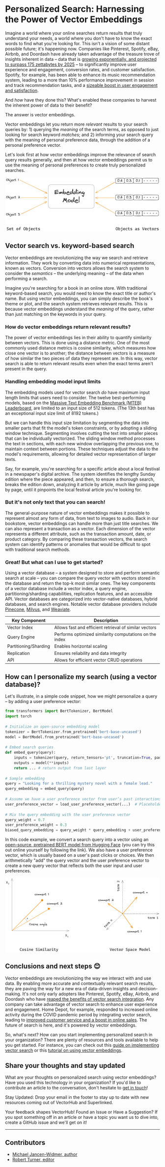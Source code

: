 # Personalized Search: Harnessing the Power of Vector Embeddings

<!-- TODO: Cover image: 
1. You can create your own cover image and put it in the correct asset directory,
2. or you can give an explanation on how it should be and we will help you create one. Please tag arunesh@superlinked.com or @AruneshSingh (GitHub) in this case. -->

Imagine a world where your online searches return results that truly understand your needs, a world where you don't have to know the exact words to find what you're looking for. This isn't a vision of some distant possible future; it's happening now. Companies like Pinterest, Spotify, eBay, Airbnb, and Doordash have already taken advantage of the treasure trove of insights inherent in data – data that is [growing exponentially, and projected to surpass 175 zettabytes by 2025](https://www.forbes.com/sites/tomcoughlin/2018/11/27/175-zettabytes-by-2025) – to significantly improve user experience and engagement, conversion rates, and customer satisfaction. Spotify, for example, has been able to enhance its music recommendation system, leading to a more than 10% performance improvement in session and track recommendation tasks, and a [sizeable boost in user engagement and satisfaction](https://doi.org/10.1145/3383313.3412248).

And _how_ have they done this? What's enabled these companies to harvest the inherent power of data to their benefit?

The answer is vector embeddings. 

Vector embeddings let you return more _relevant_ results to your search queries by: 1) querying the _meaning_ of the search terms, as opposed to just looking for search keyword _matches_; and 2) informing your search query with the meaning of personal preference data, through the addition of a personal preference vector.

Let's look first at how vector embeddings improve the relevance of search query results generally, and then at how vector embeddings permit us to use the meaning of personal preferences to create truly personalized searches.

<img src="../assets/use_cases/personalized_search/vector_embeddings.png" alt="Illustration of vector embeddings" data-size="100" />

## Vector search vs. keyword-based search

Vector embeddings are revolutionizing the way we search and retrieve information. They work by converting data into numerical representations, known as vectors. Conversion into vectors allows the search system to consider the _semantics_ – the underlying meaning – of the data when performing a search.

Imagine you're searching for a book in an online store. With traditional keyword-based search, you would need to know the exact title or author's name. But using vector embeddings, you can simply describe the book's theme or plot, and the search system retrieves relevant results. This is because vector embeddings understand the _meaning_ of the query, rather than just matching on the keywords in your query.

### How do vector embeddings return relevant results?

The power of vector embeddings lies in their ability to quantify similarity between vectors. This is done using a distance metric. One of the most commonly used distance metrics is cosine similarity, which measures how close one vector is to another; the distance between vectors is a measure of how similar the two pieces of data they represent are. In this way, vector search is able to return relevant results even when the exact terms aren't present in the query.

### Handling embedding model input limits

The embedding models used for vector search _do_ have maximum input length limits that users need to consider. The twelve best-performing models, based on the [Massive Text Embedding Benchmark (MTEB) Leaderboard](https://huggingface.co/spaces/mteb/leaderboard), are limited to an input size of 512 tokens. (The 13th best has an exceptional input size limit of 8192 tokens.)

But we can handle this input size limitation by segmenting the data into smaller parts that fit the model's token constraints, or by adopting a sliding window technique. Segmenting involves cutting the text into smaller pieces that can be individually vectorized. The sliding window method processes the text in sections, with each new window overlapping the previous one, to maintain context between portions. These techniques adjust the data to the model's requirements, allowing for detailed vector representation of larger texts.

Say, for example, you're searching for a specific article about a local festival in a newspaper's digital archive. The system identifies the lengthy Sunday edition where the piece appeared, and then, to ensure a thorough search, breaks the edition down, analyzing it article by article, much like going page by page, until it pinpoints the local festival article you're looking for.

### But it's not only text that you can search!

The general-purpose nature of vector embeddings makes it possible to represent almost any form of data, from text to images to audio. Back in our bookstore, vector embeddings can handle more than just title searches. We can also represent a transaction as a vector. Each dimension of the vector represents a different attribute, such as the transaction amount, date, or product category. By comparing these transaction vectors, the search system can identify patterns or anomalies that would be difficult to spot with traditional search methods.

### Great! But what can I use to get started?

Using a vector database – a system designed to store and perform semantic search at scale – you can compare the query vector with vectors stored in the database and return the top-k most similar ones. The key components of a vector database include a vector index, a query engine, partitioning/sharding capabilities, replication features, and an accessible API. Vector databases are categorized into vector-native databases, hybrid databases, and search engines. Notable vector database providers include [Pinecone](https://pinecone.io), [Milvus](https://milvus.io), and [Weaviate](https://weaviate.io).

| Key Component         | Description                                             |
| --------------------- | ------------------------------------------------------- |
| Vector Index          | Allows fast and efficient retrieval of similar vectors  |
| Query Engine          | Performs optimized similarity computations on the index |
| Partitioning/Sharding | Enables horizontal scaling                              |
| Replication           | Ensures reliability and data integrity                  |
| API                   | Allows for efficient vector CRUD operations             |

## How can I personalize my search (using a vector database)?

Let's illustrate, in a simple code snippet, how we might personalize a query – by adding a user preference vector:

```python
from transformers import BertTokenizer, BertModel
import torch

# Initialize an open-source embedding model
tokenizer = BertTokenizer.from_pretrained('bert-base-uncased')
model = BertModel.from_pretrained('bert-base-uncased')

# Embed search queries
def embed_query(query):
    inputs = tokenizer(query, return_tensors='pt', truncation=True, padding=True, max_length=32)
    outputs = model(**inputs)
    return ... # return output from last layer

# Sample embedding
query = "Looking for a thrilling mystery novel with a female lead."
query_embedding = embed_query(query)

# Assume we have a user preference vector from user’s past interactions
user_preference_vector = load_user_preference_vector(...)  # Placeholder Vector

# Mix the query embedding with the user preference vector
query_weight = 0.7
user_preference_weight = 0.3
biased_query_embedding = query_weight * query_embedding + user_preference_weight * user_preference_vector
```

In this code example, we convert a search query into a vector using an [open-source, pretrained BERT model from Hugging Face](https://huggingface.co/bert-base-uncased) (you can try this out online yourself by following the link). We also have a user preference vector, which is usually based on a user's past clicks or choices. We then arithmetically "add" the query vector and the user preference vector to create a new query vector that reflects both the user input and user preferences.

<img src="../assets/use_cases/personalized_search/vector_space.png" alt="Use cases of personalized search with vector embeddings" data-size="100" />

## Conclusions and next steps 😊

Vector embeddings are revolutionizing the way we interact with and use data. By enabling more accurate and contextually relevant search results, they are paving the way for a new era of data-driven insights and decision-making. It's not only early adopters like Pinterest, Spotify, eBay, Airbnb, and Doordash who have [reaped the benefits of vector search integration](https://rockset.com/blog/introduction-to-semantic-search-from-keyword-to-vector-search/). Any company can take advantage of vector search to enhance user experience and engagement. Home Depot, for example, responded to increased online activity during the COVID pandemic period by integrating vector search, leading to [improved customer service and a boost in online sales](https://www.datanami.com/2022/03/15/home-depot-finds-diy-success-with-vector-search/). The future of search is here, and it's powered by vector embeddings.

So, what's next? How can you start implementing personalized search in your organization? There are plenty of resources and tools available to help you get started. For instance, you can check out this [guide on implementing vector search](building-blocks/vector-search/introduction) or this [tutorial on using vector embeddings](building-blocks/vector-compute/introduction).

## Share your thoughts and stay updated

What are your thoughts on personalized search using vector embeddings? Have you used this technology in your organization? If you'd like to contribute an article to the conversation, don't hesitate to [get in touch](https://github.com/superlinked/VectorHub)!

Stay Updated: Drop your email in the footer to stay up to date with new resources coming out of VectorHub and Superlinked.

Your feedback shapes VectorHub! Found an Issue or Have a Suggestion? If you spot something off in an article or have a topic you want us to dive into, create a GitHub issue and we'll get on it!

---
## Contributors

- [Michael Jancen-Widmer, author](https://www.contrarian.ai)
- [Robert Turner, editor](https://robertturner.co/copyedit)
